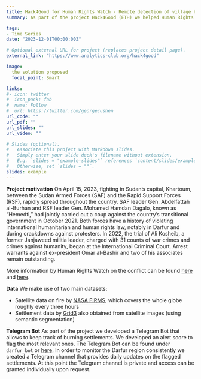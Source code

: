 ```yaml
---
title: Hack4Good for Human Rights Watch - Remote detection of village burnings in Darfur, Sudan
summary: As part of the project Hack4Good (ETH) we helped Human Rights Watch developing a software to detect and monitor active fires in Darfur, Sudan

tags:
- Time Series
date: "2023-12-01T00:00:00Z"

# Optional external URL for project (replaces project detail page).
external_link: "https://www.analytics-club.org/hack4good"

image:
  the solution proposed
  focal_point: Smart

links:
#- icon: twitter
#  icon_pack: fab
#  name: Follow
#  url: https://twitter.com/georgecushen
url_code: ""
url_pdf: ""
url_slides: ""
url_video: ""

# Slides (optional).
#   Associate this project with Markdown slides.
#   Simply enter your slide deck's filename without extension.
#   E.g. `slides = "example-slides"` references `content/slides/example-slides.md`.
#   Otherwise, set `slides = ""`.
slides: example
---
```


**Project motivation**
On April 15, 2023, fighting in Sudan’s capital, Khartoum, between the Sudan Armed Forces (SAF) and the Rapid Support Forces (RSF), rapidly spread throughout the country. SAF leader Gen. Abdelfattah al-Burhan and RSF leader Gen. Mohamed Hamdan Dagalo, known as “Hemedti,” had jointly carried out a coup against the country’s transitional government in October 2021. Both forces have a history of violating international humanitarian and human rights law, notably in Darfur and during crackdowns against protesters. In 2022, the trial of Ali Kosheib, a former Janjaweed militia leader, charged with 31 counts of war crimes and crimes against humanity, began at the International Criminal Court. Arrest warrants against ex-president Omar al-Bashir and two of his associates remain outstanding.

More information by Human Rights Watch on the conflict can be found [here](https://www.hrw.org/news/2023/07/11/sudan-darfur-town-destroyed) and [here](https://www.hrw.org/news/2023/08/04/sudan-new-attacks-darfur).

**Data**
We make use of two main datasets: 
- Satellite data on fire by [NASA FIRMS](https://firms.modaps.eosdis.nasa.gov/), which covers the whole globe roughly every three hours
- Settlement data by [Grid3](https://data.grid3.org/datasets/GRID3::sudan-settlement-extents-version-02/about) also obtained from satellite images (using semantic segmentation) 

**Telegram Bot**
As part of the project we developed a Telegram Bot that allows to keep track of burning settlements.
We developed an alert score to flag the most relevant ones. 
The Telegram Bot can be found under `darfur_bot` or [here](https://web.telegram.org/k/#@darfur_bot).
In order to monitor the Darfur region consistently we created a Telegram channel that provides daily updates on the flagged settlements. 
At this point the Telegram channel is private and access can be granted individually upon request.
